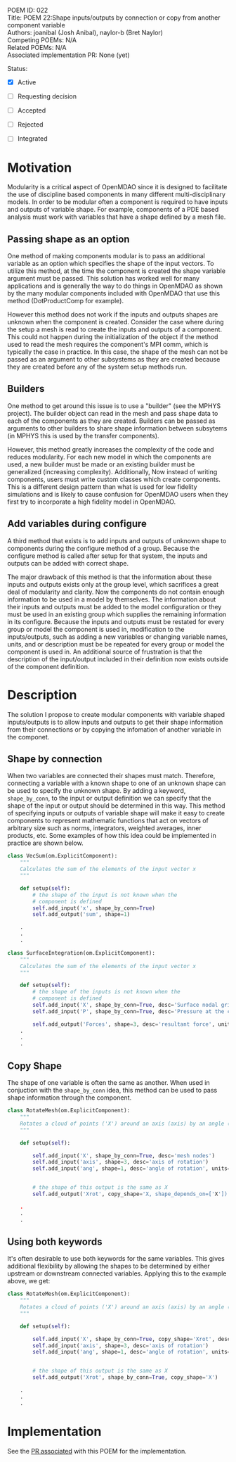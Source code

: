 POEM ID:   022  
Title:  POEM 22:Shape inputs/outputs by connection or copy from another component variable   
Authors: joanibal (Josh Anibal), naylor-b (Bret Naylor)  
Competing POEMs: N/A  
Related POEMs: N/A  
Associated implementation PR: None (yet)

Status:

- [x] Active
- [ ] Requesting decision
- [ ] Accepted
- [ ] Rejected
- [ ] Integrated


# Motivation

Modularity is a critical aspect of OpenMDAO since it is designed to facilitate the use of discipline based components in many different multi-disciplinary models. 
In order to be modular often a component is required to have inputs and outputs of variable shape.
For example, components of a PDE based analysis must work with variables that have a shape defined by a mesh file.


Passing shape as an option 
--------------------------
One method of making components modular is to pass an additional variable as an option which specifies the shape of the input vectors. 
To utilize this method, at the time the component is created the shape variable argument must be passed. 
This solution has worked well for many applications and is generally the way to do things in OpenMDAO as shown by the many modular components included with OpenMDAO that use this method (DotProductComp for example). 

However this method does not work if the inputs and outputs shapes are unknown when the component is created. 
Consider the case where during the setup a mesh is read to create the inputs and outputs of a component.
This could not happen during the initialization of the object if the method used to read the mesh requires the component's MPI comm, which is typically the case in practice.
In this case, the shape of the mesh can not be passed as an argument to other subsystems as they are created because they are created before any of the system setup methods run.


Builders
--------
One method to get around this issue is to use a "builder" (see the MPHYS project).
The builder object can read in the mesh and pass shape data to each of the components as they are created. 
Builders can be passed as arguments to other builders to share shape information between subsytems (in MPHYS this is used by the transfer components).

However, this method greatly increases the complexity of the code and reduces modularity. 
For each new model in which the components are used, a new builder must be made or an existing builder must be generalized (increasing complexity). 
Additionally, Now instead of writing components, users must write custom classes which create components. 
This is a different design pattern than what is used for low fidelity simulations and is likely to cause confusion for OpenMDAO users when they first try to incorporate a high fidelity model in OpenMDAO.


Add variables during configure
------------------------------
A third method that exists is to add inputs and outputs of unknown shape to components during the configure method of a group.
Because the configure method is called after setup for that system, the inputs and outputs can be added with correct shape. 

The major drawback of this method is that the information about these inputs and outputs exists only at the group level, which sacrifices a great deal of modularity and clarity. 
Now the components do not contain enough information to be used in a model by themselves.
The information about their inputs and outputs must be added to the model configuration or they must be used in an existing group which supplies the remaining information in its configure.
Because the inputs and outputs must be restated for every group or model the component is used in, modification to the inputs/outputs, such as adding a new variables or changing variable names, units, and or description must be be repeated for every group or model the component is used in. 
An additional source of frustration is that the description of the input/output included in their definition now exists outside of the component definition. 



# Description

The solution I propose to create modular components with variable shaped inputs/outputs is to allow inputs and outputs to get their shape information from their connections or by copying the infomation of another variable in the componet. 

Shape by connection
-------------------
When two variables are connected their shapes must match. 
Therefore, connecting a variable with a known shape to one of an unknown shape can be used to specify the unknown shape. 
By adding a keyword, `shape_by_conn`, to the input or output definition we can specify that the shape of the input or output should be determined in this way.
This method of specifying inputs or outputs of variable shape will make it easy to create components to represent mathematic functions that 
act on vectors of arbitrary size such as norms, integrators, weighted averages, inner products, etc. 
Some examples of how this idea could be implemented in practice are shown below. 



```python
class VecSum(om.ExplicitComponent):
    """
    Calculates the sum of the elements of the input vector x
    """

    def setup(self):
        # the shape of the input is not known when the 
        # component is defined
        self.add_input('x', shape_by_conn=True)
        self.add_output('sum', shape=1)

    .
    .
    .
```


```python
class SurfaceIntegration(om.ExplicitComponent):
    """
    Calculates the sum of the elements of the input vector x
    """

    def setup(self):
        # the shape of the inputs is not known when the 
        # component is defined
        self.add_input('X', shape_by_conn=True, desc='Surface nodal grid points', units='m')
        self.add_input('P', shape_by_conn=True, desc='Pressure at the cell center', units='Pa')

        self.add_output('Forces', shape=3, desc='resultant force', units='N')
    .
    .
    .
```


Copy Shape 
----------
The shape of one variable is often the same as another. 
When used in conjuction with the `shape_by_conn` idea, this method can be used to pass shape information through the component. 


```python
class RotateMesh(om.ExplicitComponent):
    """
    Rotates a cloud of points ('X') around an axis (axis) by an angle (ang) to create a new set of points ('Xrot').
    """

    def setup(self):

        self.add_input('X', shape_by_conn=True, desc='mesh nodes')
        self.add_input('axis', shape=3, desc='axis of rotation')
        self.add_input('ang', shape=1, desc='angle of rotation', units='rad')


        # the shape of this output is the same as X
        self.add_output('Xrot', copy_shape='X, shape_depends_on=['X'])

    .
    .
    .
```

Using both keywords
-------------------

It's often desirable to use both keywords for the same variables.  This gives additional 
flexibility by allowing the shapes to be determined by either upstream or downstream
connected variables.  Applying this to the example above, we get:


```python
class RotateMesh(om.ExplicitComponent):
    """
    Rotates a cloud of points ('X') around an axis (axis) by an angle (ang) to create a new set of points ('Xrot').
    """

    def setup(self):

        self.add_input('X', shape_by_conn=True, copy_shape='Xrot', desc='mesh nodes')
        self.add_input('axis', shape=3, desc='axis of rotation')
        self.add_input('ang', shape=1, desc='angle of rotation', units='rad')


        # the shape of this output is the same as X
        self.add_output('Xrot', shape_by_conn=True, copy_shape='X')

    .
    .
    .
```


# Implementation
See the [PR associated](https://github.com/OpenMDAO/OpenMDAO/pull/1671) with this POEM for the implementation. 







